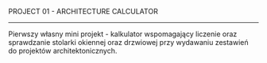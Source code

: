 PROJECT 01 - ARCHITECTURE CALCULATOR

-------------------------------------------
Pierwszy własny mini projekt - kalkulator wspomagający liczenie oraz sprawdzanie stolarki okiennej oraz drzwiowej przy wydawaniu zestawień do projektów architektonicznych.